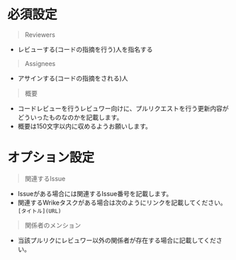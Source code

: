 # 必須設定
> Reviewers
- レビューする(コードの指摘を行う)人を指名する

> Assignees
- アサインする(コードの指摘をされる)人

> 概要
- コードレビューを行うレビュワー向けに、プルリクエストを行う更新内容がどういったものなのかを記載します。
- 概要は150文字以内に収めるようお願いします。

# オプション設定
> 関連するIssue
- Issueがある場合には関連するIssue番号を記載します。
- 関連するWrikeタスクがある場合は次のようにリンクを記載してください。
`[タイトル](URL)`

> 関係者のメンション
- 当該プルリクにレビュワー以外の関係者が存在する場合に記載してください。
